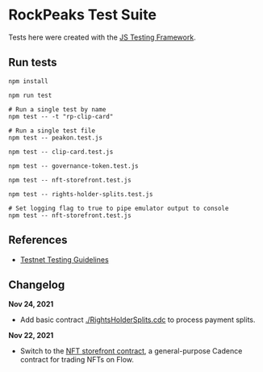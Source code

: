 # RockPeaks Test Suite

Tests here were created with the [JS Testing Framework](https://github.com/onflow/flow-js-testing).

## Run tests

```shell
npm install

npm run test

# Run a single test by name
npm test -- -t "rp-clip-card"

# Run a single test file
npm test -- peakon.test.js

npm test -- clip-card.test.js

npm test -- governance-token.test.js

npm test -- nft-storefront.test.js

npm test -- rights-holder-splits.test.js

# Set logging flag to true to pipe emulator output to console
npm test -- nft-storefront.test.js
```

## References

* [Testnet Testing Guidelines](https://docs.onflow.org/dapp-development/testnet-testing/)

## Changelog

**Nov 24, 2021**
* Add basic contract [./RightsHolderSplits.cdc](../cadence/contracts/RightsHolderSplits.cdc) to process payment splits.

**Nov 22, 2021**
* Switch to the [NFT storefront contract](https://github.com/onflow/nft-storefront), a general-purpose Cadence contract for trading NFTs on Flow.
